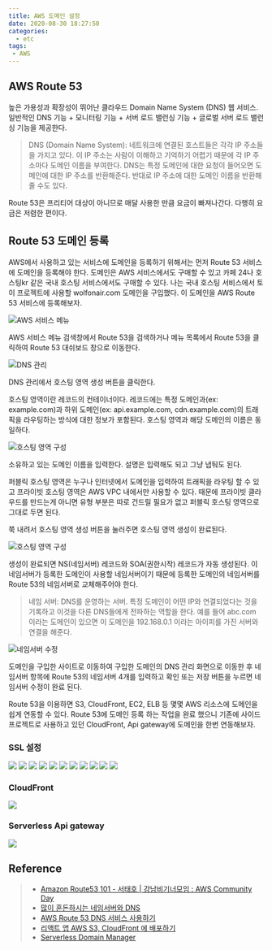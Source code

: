 ```yaml
---
title: AWS 도메인 설정
date: 2020-08-30 18:27:50
categories:
  - etc
tags:
 - AWS
---
```


## AWS Route 53

높은 가용성과 확장성이 뛰어난 클라우드 Domain Name System (DNS) 웹 서비스. 일반적인 DNS 기능 + 모니터링 기능 + 서버 로드 밸런싱 기능 + 글로벌 서버 로드 밸런싱 기능을 제공한다.

> DNS (Domain Name System): 네트워크에 연결된 호스트들은 각각 IP 주소들을 가지고 있다. 이 IP 주소는 사람이 이해하고 기억하기 어렵기 때문에 각 IP 주소마다 도메인 이름을 부여한다. DNS는 특정 도메인에 대한 요청이 들어오면 도메인에 대한 IP 주소를 반환해준다. 반대로 IP 주소에 대한 도메인 이름을 반환해 줄 수도 있다.

Route 53은 프리티어 대상이 아니므로 매달 사용한 만큼 요금이 빠져나간다. 다행히 요금은 저렴한 편이다.

## Route 53 도메인 등록

AWS에서 사용하고 있는 서비스에 도메인을 등록하기 위해서는 먼저 Route 53 서비스에 도메인을 등록해야 한다. 도메인은 AWS 서비스에서도 구매할 수 있고 카페 24나 호스팅kr 같은 국내 호스팅 서비스에서도 구매할 수 있다. 나는 국내 호스팅 서비스에서 토이 프로젝트에 사용할 wolfonair.com 도메인을 구입했다. 이 도메인을 AWS Route 53 서비스에 등록해보자.

![AWS 서비스 메뉴](../images/etc/aws-route-53-1.png)

AWS 서비스 메뉴 검색창에서 Route 53을 검색하거나 메뉴 목록에서 Route 53을 클릭하여 Route 53 대쉬보드 창으로 이동한다.

![DNS 관리](../images/etc/aws-route-53-2.png)

DNS 관리에서 호스팅 영역 생성 버튼을 클릭한다.

호스팅 영역이란 레코드의 컨테이너이다. 레코드에는 특정 도메인과(ex: example.com)과 하위 도메인(ex: api.example.com, cdn.example.com)의 트래픽을 라우팅하는 방식에 대한 정보가 포함된다. 호스팅 영역과 해당 도메인의 이름은 동일하다. 

![호스팅 영역 구성](../images/etc/aws-route-53-3.png)

소유하고 있는 도메인 이름을 입력한다. 설명은 입력해도 되고 그냥 냅둬도 된다.

퍼블릭 호스팅 영역은 누구나 인터넷에서 도메인을 입력하여 트래픽을 라우팅 할 수 있고 프라이빗 호스팅 영역은 AWS VPC 내에서만 사용할 수 있다.
때문에 프라이빗 클라우드를 만드는게 아니면 유형 부분은 따로 건드릴 필요가 없고 퍼블릭 호스팅 영역으로 그대로 두면 된다. 

쭉 내려서 호스팅 영역 생성 버튼을 눌러주면 호스팅 영역 생성이 완료된다.

![호스팅 영역 구성](../images/etc/aws-route-53-4.png)

생성이 완료되면 NS(네임서버) 레코드와 SOA(권한시작) 레코드가 자동 생성된다. 이 네임서버가 등록한 도메인이 사용할 네임서버이기 때문에 등록한 도메인의 네임서버를 Route 53의 네임서버로 교체해주어야 한다.

> 네임 서버: DNS를 운영하는 서버. 특정 도메인이 어떤 IP와 연결되었다는 것을 기록하고 이것을 다른 DNS들에게 전파하는 역할을 한다. 예를 들어 abc.com 이라는 도메인이 있으면 이 도메인을 192.168.0.1 이라는 아이피를 가진 서버와 연결을 해준다.

![네임서버 수정](../images/etc/aws-route-53-5.png)

도메인을 구입한 사이트로 이동하여 구입한 도메인의 DNS 관리 화면으로 이동한 후 네임서버 항목에 Route 53의 네임서버 4개를 입력하고 확인 또는 저장 버튼을 누르면 네임서버 수정이 완료 된다.

Route 53을 이용하면 S3, CloudFront, EC2, ELB 등 몇몇 AWS 리소스에 도메인을 쉽게 연동할 수 있다. Route 53에 도메인 등록 하는 작업을 완료 했으니 기존에 사이드 프로젝트로 사용하고 있던 CloudFront, Api gateway에 도메인을 한번 연동해보자.

### SSL 설정

![](../images/etc/aws-route-53-6.png)
![](../images/etc/aws-route-53-7.png)
![](../images/etc/aws-route-53-8.png)
![](../images/etc/aws-route-53-9.png)
![](../images/etc/aws-route-53-10.png)
![](../images/etc/aws-route-53-11.png)
![](../images/etc/aws-route-53-12.png)
![](../images/etc/aws-route-53-13.png)
![](../images/etc/aws-route-53-14.png)
![](../images/etc/aws-route-53-15.png)
![](../images/etc/aws-route-53-16.png)

### CloudFront

![](../images/etc/aws-route-53-17.png)

### Serverless Api gateway

![](../images/etc/aws-route-53-18.png)

## Reference
> - [Amazon Route53 101 - 서태호 | 강남비기너모임 : AWS Community Day](https://www.youtube.com/watch?v=Nr7nLwfvT3Y)
> - [많이 혼돈하시는 네임서버와 DNS](https://xetown.com/topics/1125037)
> - [AWS Route 53 DNS 서비스 사용하기](https://velog.io/@minholee_93/AWS-Route-53-DNS-%EC%84%9C%EB%B9%84%EC%8A%A4-%EC%82%AC%EC%9A%A9%ED%95%98%EA%B8%B0-8lk40vfqt4#2-route-53-%EB%8F%84%EB%A9%94%EC%9D%B8-%EB%93%B1%EB%A1%9D%ED%95%98%EA%B8%B0)
> - [리액트 앱 AWS S3, CloudFront 에 배포하기](https://react-etc.vlpt.us/08.deploy-s3.html)
> - [Serverless Domain Manager](https://www.serverless.com/plugins/serverless-domain-manager)